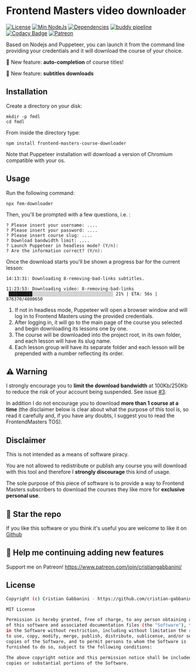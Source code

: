 # Frontend Masters video downloader

[![License][licence-badge]](#license)
[![Min NodeJs][node-badge]][node]
[![Dependencies][dependencies-badge]][dependencies-list]
[![buddy pipeline][buddy-badge]][buddy-pipeline]
[![Codacy Badge][codacy-badge]][codacy-url]
[![Patreon][patreon-badge]][patreon-url]

Based on Nodejs and Puppeteer, you can launch it from the command line providing your credentials and it will download the course of your choice.

💓 New feature: **auto-completion** of course titles!

💓 New feature: **subtitles downloads**

## Installation

Create a directory on your disk:

```
mkdir -p fmdl
cd fmdl
```

From inside the directory type:

```
npm install frontend-masters-course-downloader
```

Note that Puppeteer installation will download a version of Chromium compatible with your os.

## Usage

Run the following command:

```
npx fem-downloader
```

Then, you'll be prompted with a few questions, i.e. :

```
? Please insert your username: ....
? Please insert your password: ....
? Please insert course slug: ....
? Download bandwidth limit: ....
? Launch Puppeteer in headless mode? (Y/n):
? Are the information correct? (Y/n):
```

Once the download starts you'll be shown a progress bar for the current lesson:

```
14:13:31: Downloading 8-removing-bad-links subtitles.

11:23:53: Downloading video: 8-removing-bad-links
 █████████░░░░░░░░░░░░░░░░░░░░░░░░░░░░░░░ 21% | ETA: 56s | 876370/4080650
```

1.  If not in headless mode, Puppeteer will open a browser window and will log in to Frontend Masters using the provided credentials.
2.  After logging in, it will go to the main page of the course you selected and begin downloading its lessons one by one.
3.  The course will be downloaded into the project root, in its own folder, and each lesson will have its slug name.
4.  Each lesson group will have its separate folder and each lesson will be prepended with a number reflecting its order.

## ⚠ Warning

I strongly encourage you to **limit the download bandwidth** at 100Kb/250Kb to reduce the risk of your account being suspended. See issue [#3](https://github.com/cristian-gabbanini/fem-downloader/issues/3).

In addition I do not encourage you to download **more than 1 course at a time** (the disclaimer below is clear about what the purpose of this tool is, so read it carefully and, if you have any doubts, I suggest you to read the FrontendMasters TOS).

## Disclaimer

This is not intended as a means of software piracy.

You are not allowed to redistribute or publish any course you will download with this tool and therefore I **strongly discourage**
this kind of usage.

The sole purpose of this piece of software is to provide a way to Frontend Masters subscribers to download the courses they like more for **exclusive personal use**.

## 🌟 Star the repo

If you like this software or you think it's useful you are welcome to like it on [Github](https://github.com/cristian-gabbanini/fem-downloader)

## 🤗 Help me continuing adding new features

Support me on Patreon!
https://www.patreon.com/join/cristiangabbanini/

## License

```bash
Copyright (c) Cristian Gabbanini - https://github.com/cristian-gabbanini

MIT License

Permission is hereby granted, free of charge, to any person obtaining a copy
of this software and associated documentation files (the "Software"), to deal
in the Software without restriction, including without limitation the rights
to use, copy, modify, merge, publish, distribute, sublicense, and/or sell
copies of the Software, and to permit persons to whom the Software is
furnished to do so, subject to the following conditions:

The above copyright notice and this permission notice shall be included in all
copies or substantial portions of the Software.
```

[licence-badge]: https://img.shields.io/badge/licence-MIT-yellowgreen.svg
[node-badge]: https://img.shields.io/badge/node-%3E%3D%208.0.0-brightgreen.svg
[node]: https://nodejs.org/en/
[dependencies-badge]: https://david-dm.org/cristian-gabbanini/fem-downloader.svg
[dependencies-list]: https://david-dm.org/cristian-gabbanini/fem-downloader
[buddy-badge]: https://app.buddy.works/cristiangabbanini/fem-downloader/pipelines/pipeline/187504/badge.svg?token=6e28f37dda78c47b32e6142a0d1431bc15100963789a2ae7ceb97f02e61f7ee6
[buddy-pipeline]: https://app.buddy.works/cristiangabbanini/fem-downloader/pipelines/pipeline/187504
[codacy-badge]: https://api.codacy.com/project/badge/Grade/e52f1ff64e934b7d9896fe8edbf3bdfc
[codacy-url]: https://www.codacy.com/app/cristian-gabbanini/fem-downloader?utm_source=github.com&utm_medium=referral&utm_content=cristian-gabbanini/fem-downloader&utm_campaign=Badge_Grade
[patreon-badge]: https://img.shields.io/badge/patreon-donate-green.svg
[patreon-url]: https://www.patreon.com/join/cristiangabbanini/
